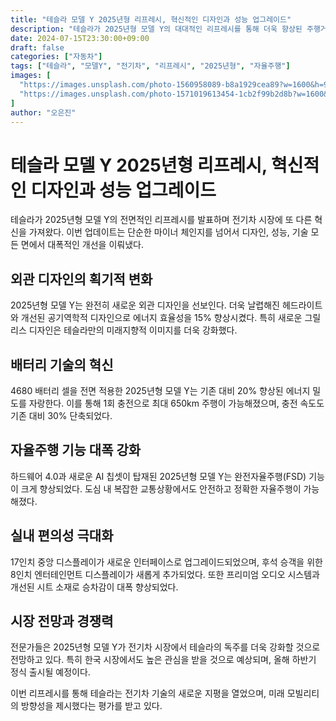 ```yaml
---
title: "테슬라 모델 Y 2025년형 리프레시, 혁신적인 디자인과 성능 업그레이드"
description: "테슬라가 2025년형 모델 Y의 대대적인 리프레시를 통해 더욱 향상된 주행거리와 첨단 기능을 선보이며 전기차 시장의 새로운 기준을 제시했다."
date: 2024-07-15T23:30:00+09:00
draft: false
categories: ["자동차"]
tags: ["테슬라", "모델Y", "전기차", "리프레시", "2025년형", "자율주행"]
images: [
  "https://images.unsplash.com/photo-1560958089-b8a1929cea89?w=1600&h=900&fit=crop&q=95",
  "https://images.unsplash.com/photo-1571019613454-1cb2f99b2d8b?w=1600&h=900&fit=crop&q=95"
]
author: "오은진"
---
```


<h1>테슬라 모델 Y 2025년형 리프레시, 혁신적인 디자인과 성능 업그레이드</h1>

<p>테슬라가 2025년형 모델 Y의 전면적인 리프레시를 발표하며 전기차 시장에 또 다른 혁신을 가져왔다. 이번 업데이트는 단순한 마이너 체인지를 넘어서 디자인, 성능, 기술 모든 면에서 대폭적인 개선을 이뤄냈다.</p>

<h2>외관 디자인의 획기적 변화</h2>

<p>2025년형 모델 Y는 완전히 새로운 외관 디자인을 선보인다. 더욱 날렵해진 헤드라이트와 개선된 공기역학적 디자인으로 에너지 효율성을 15% 향상시켰다. 특히 새로운 그릴리스 디자인은 테슬라만의 미래지향적 이미지를 더욱 강화했다.</p>

<h2>배터리 기술의 혁신</h2>

<p>4680 배터리 셀을 전면 적용한 2025년형 모델 Y는 기존 대비 20% 향상된 에너지 밀도를 자랑한다. 이를 통해 1회 충전으로 최대 650km 주행이 가능해졌으며, 충전 속도도 기존 대비 30% 단축되었다.</p>

<h2>자율주행 기능 대폭 강화</h2>

<p>하드웨어 4.0과 새로운 AI 칩셋이 탑재된 2025년형 모델 Y는 완전자율주행(FSD) 기능이 크게 향상되었다. 도심 내 복잡한 교통상황에서도 안전하고 정확한 자율주행이 가능해졌다.</p>

<h2>실내 편의성 극대화</h2>

<p>17인치 중앙 디스플레이가 새로운 인터페이스로 업그레이드되었으며, 후석 승객을 위한 8인치 엔터테인먼트 디스플레이가 새롭게 추가되었다. 또한 프리미엄 오디오 시스템과 개선된 시트 소재로 승차감이 대폭 향상되었다.</p>

<h2>시장 전망과 경쟁력</h2>

<p>전문가들은 2025년형 모델 Y가 전기차 시장에서 테슬라의 독주를 더욱 강화할 것으로 전망하고 있다. 특히 한국 시장에서도 높은 관심을 받을 것으로 예상되며, 올해 하반기 정식 출시될 예정이다.</p>

<p>이번 리프레시를 통해 테슬라는 전기차 기술의 새로운 지평을 열었으며, 미래 모빌리티의 방향성을 제시했다는 평가를 받고 있다.</p> 